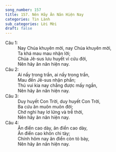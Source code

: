 ```yaml
---
song_number: 157
title: 157. Nên Hãy Ăn Năn Hiện Nay
categories: Tin Lành
sub_categories: Lời Mời
draft: false
---
```

<dl><dt>Câu 1:</dt><dd data-verse="1">Nay Chúa khuyên mời, nay Chúa khuyên mời, <br/>Ta khá mau mau nhận lời; <br/>Chúa Jê-sus lưu huyết vì cứu đời, <br/>Nên hãy ăn năn hiện nay. </dd><dt>Câu 2:</dt><dd data-verse="2">Ai nấy trong trần, ai nấy trong trần, <br/>Mau đến Jê-sus nhận phần; <br/>Thú vui kia nay chẳng được mấy ngần, <br/>Nên hãy ăn năn hiện nay. </dd><dt>Câu 3:</dt><dd data-verse="3">Duy huyết Con Trời, duy huyết Con Trời, <br/>Ba cứu ân muôn muôn đời; <br/>Chớ nghi hay lơ lửng và trễ thời, <br/>Nên hãy ăn năn hiện nay. </dd><dt>Câu 4:</dt><dd data-verse="4">Ân điển cao dày, ân điển cao dày, <br/>Ân điển cao khôn chi tày; <br/>Chính hôm nay ân điển còn tỏ bày, <br/>Nên hãy ăn năn hiện nay. </dd></dl>